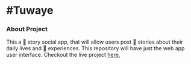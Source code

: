 # #Tuwaye

### About Project

This a 🥇 story social app, that will allow users post 💌 stories about their daily lives and 📢 experiences. This repository will have just the web app user interface.
Checkout the live project [here.](https://raw.githack.com/Cathella/Tuwaye/development/dashboard.html)